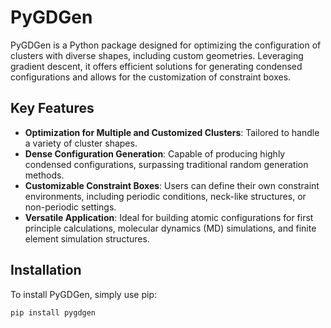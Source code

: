 # PyGDGen

PyGDGen is a Python package designed for optimizing the configuration of clusters with diverse shapes, including custom geometries. Leveraging gradient descent, it offers efficient solutions for generating condensed configurations and allows for the customization of constraint boxes.

## Key Features

- **Optimization for Multiple and Customized Clusters**: Tailored to handle a variety of cluster shapes.
- **Dense Configuration Generation**: Capable of producing highly condensed configurations, surpassing traditional random generation methods.
- **Customizable Constraint Boxes**: Users can define their own constraint environments, including periodic conditions, neck-like structures, or non-periodic settings.
- **Versatile Application**: Ideal for building atomic configurations for first principle calculations, molecular dynamics (MD) simulations, and finite element simulation structures.

## Installation

To install PyGDGen, simply use pip:

```bash
pip install pygdgen

